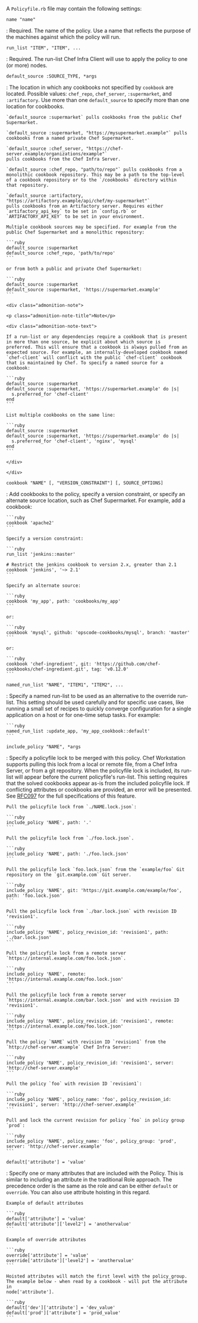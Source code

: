 A `Policyfile.rb` file may contain the following settings:

`name "name"`

:   Required. The name of the policy. Use a name that reflects the
    purpose of the machines against which the policy will run.

`run_list "ITEM", "ITEM", ...`

:   Required. The run-list Chef Infra Client will use to apply the
    policy to one (or more) nodes.

`default_source :SOURCE_TYPE, *args`

:   The location in which any cookbooks not specified by `cookbook` are
    located. Possible values: `chef_repo`, `chef_server`, `:supermarket`,
    and `:artifactory`. Use more than one `default_source` to specify more
    than one location for cookbooks.

    `default_source :supermarket` pulls cookbooks from the public Chef
    Supermarket.

    `default_source :supermarket, "https://mysupermarket.example"` pulls
    cookbooks from a named private Chef Supermarket.

    `default_source :chef_server, "https://chef-server.example/organizations/example"`
    pulls cookbooks from the Chef Infra Server.

    `default_source :chef_repo, "path/to/repo"` pulls cookbooks from a
    monolithic cookbook repository. This may be a path to the top-level
    of a cookbook repository or to the `/cookbooks` directory within
    that repository.

    `default_source :artifactory, "https://artifactory.example/api/chef/my-supermarket"`
    pulls cookbooks from an Artifactory server. Requires either
    `artifactory_api_key` to be set in `config.rb` or
    `ARTIFACTORY_API_KEY` to be set in your environment.

    Multiple cookbook sources may be specified. For example from the
    public Chef Supermarket and a monolithic repository:

    ```ruby
    default_source :supermarket
    default_source :chef_repo, 'path/to/repo'
    ```

    or from both a public and private Chef Supermarket:

    ```ruby
    default_source :supermarket
    default_source :supermarket, 'https://supermarket.example'
    ```

    <div class="admonition-note">

    <p class="admonition-note-title">Note</p>

    <div class="admonition-note-text">

    If a run-list or any dependencies require a cookbook that is present
    in more than one source, be explicit about which source is
    preferred. This will ensure that a cookbook is always pulled from an
    expected source. For example, an internally-developed cookbook named
    `chef-client` will conflict with the public `chef-client` cookbook
    that is maintained by Chef. To specify a named source for a
    cookbook:

    ```ruby
    default_source :supermarket
    default_source :supermarket, 'https://supermarket.example' do |s|
      s.preferred_for 'chef-client'
    end
    ```

    List multiple cookbooks on the same line:

    ```ruby
    default_source :supermarket
    default_source :supermarket, 'https://supermarket.example' do |s|
      s.preferred_for 'chef-client', 'nginx', 'mysql'
    end
    ```

    </div>

    </div>

`cookbook "NAME" [, "VERSION_CONSTRAINT"] [, SOURCE_OPTIONS]`

:   Add cookbooks to the policy, specify a version constraint, or
    specify an alternate source location, such as Chef Supermarket. For
    example, add a cookbook:

    ```ruby
    cookbook 'apache2'
    ```

    Specify a version constraint:

    ```ruby
    run_list 'jenkins::master'

    # Restrict the jenkins cookbook to version 2.x, greater than 2.1
    cookbook 'jenkins', '~> 2.1'
    ```

    Specify an alternate source:

    ```ruby
    cookbook 'my_app', path: 'cookbooks/my_app'
    ```

    or:

    ```ruby
    cookbook 'mysql', github: 'opscode-cookbooks/mysql', branch: 'master'
    ```

    or:

    ```ruby
    cookbook 'chef-ingredient', git: 'https://github.com/chef-cookbooks/chef-ingredient.git', tag: 'v0.12.0'
    ```

`named_run_list "NAME", "ITEM1", "ITEM2", ...`

:   Specify a named run-list to be used as an alternative to the
    override run-list. This setting should be used carefully and for
    specific use cases, like running a small set of recipes to quickly
    converge configuration for a single application on a host or for
    one-time setup tasks. For example:

    ```ruby
    named_run_list :update_app, 'my_app_cookbook::default'
    ```

`include_policy "NAME", *args`

:   Specify a policyfile lock to be merged with this policy. Chef
    Workstation supports pulling this lock from a local or remote file,
    from a Chef Infra Server, or from a git repository. When the
    policyfile lock is included, its run-list will appear before the
    current policyfile's run-list. This setting requires that the solved
    cookbooks appear as-is from the included policyfile lock. If
    conflicting attributes or cookbooks are provided, an error will be
    presented. See
    [RFC097](https://github.com/chef-boneyard/chef-rfc/blob/master/rfc097-policyfile-includes.md)
    for the full specifications of this feature.

    Pull the policyfile lock from `./NAME.lock.json`:

    ```ruby
    include_policy 'NAME', path: '.'
    ```

    Pull the policyfile lock from `./foo.lock.json`.

    ```ruby
    include_policy 'NAME', path: './foo.lock.json'
    ```

    Pull the policyfile lock `foo.lock.json` from the `example/foo` Git repository on the `git.example.com` Git server.

    ```ruby
    include_policy 'NAME', git: 'https://git.example.com/example/foo', path: 'foo.lock.json'
    ```

    Pull the policyfile lock from `./bar.lock.json` with revision ID
    'revision1'.

    ```ruby
    include_policy 'NAME', policy_revision_id: 'revision1', path: './bar.lock.json'
    ```

    Pull the policyfile lock from a remote server
    `https://internal.example.com/foo.lock.json`.

    ```ruby
    include_policy 'NAME', remote: 'https://internal.example.com/foo.lock.json'
    ```

    Pull the policyfile lock from a remote server
    `https://internal.example.com/bar.lock.json` and with revision ID
    'revision1'.

    ```ruby
    include_policy 'NAME', policy_revision_id: 'revision1', remote: 'https://internal.example.com/foo.lock.json'
    ```

    Pull the policy `NAME` with revision ID `revision1` from the
    `http://chef-server.example` Chef Infra Server:

    ```ruby
    include_policy 'NAME', policy_revision_id: 'revision1', server: 'http://chef-server.example'
    ```

    Pull the policy `foo` with revision ID `revision1`:

    ```ruby
    include_policy 'NAME', policy_name: 'foo', policy_revision_id: 'revision1', server: 'http://chef-server.example'
    ```

    Pull and lock the current revision for policy `foo` in policy group
    `prod`:

    ```ruby
    include_policy 'NAME', policy_name: 'foo', policy_group: 'prod', server: 'http://chef-server.example'
    ```

`default['attribute'] = 'value'`

:   Specify one or many attributes that are included with the Policy.
    This is similar to including an attribute in the traditional Role
    approach. The precedence order is the same as the role and can be
    either `default` or `override`. You can also use attribute hoisting
    in this regard.

    Example of default attributes

    ```ruby
    default['attribute'] = 'value'
    default['attribute']['level2'] = 'anothervalue'
    ```

    Example of override attributes

    ```ruby
    override['attribute'] = 'value'
    override['attribute']['level2'] = 'anothervalue'
    ```

    Hoisted attributes will match the first level with the policy_group.
    The example below - when read by a cookbook - will put the attribute in
    node['attribute'].  

    ```ruby
    default['dev']['attribute'] = 'dev_value'
    default['prod']['attribute'] = 'prod_value'
    ```
